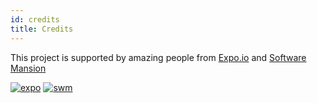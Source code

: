 ```yaml
---
id: credits
title: Credits
---
```


This project is supported by amazing people from [Expo.io](https://expo.io) and [Software Mansion](https://relicode.com)

[![expo](https://avatars2.githubusercontent.com/u/12504344?v=3&s=100 "Expo.io")](https://expo.io)
[![swm](https://avatars1.githubusercontent.com/u/6952717?v=3&s=100 "Software Mansion")](https://relicode.com)

